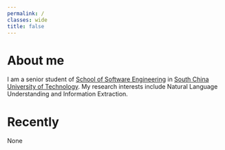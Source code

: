 ```yaml
---
permalink: /
classes: wide
title: false
---
```


# About me
I am a senior student of [School of Software Engineering](http://www2.scut.edu.cn/sse/main.htm) in [South China University of Technology](https://www.scut.edu.cn/). 
My research interests include Natural Language Understanding and Information Extraction.

# Recently
None